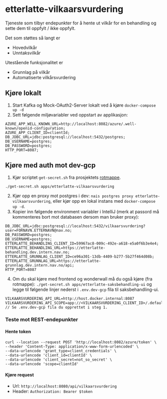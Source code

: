 # etterlatte-vilkaarsvurdering

Tjeneste som tilbyr endepunkter for å hente ut vilkår for en behandling og sette dem til oppfylt / ikke oppfylt.

Det som støttes så langt er
- Hovedvilkår
- Unntaksvilkår

Utestående funksjonalitet er
- Grunnlag på vilkår
- Automatiserte vilkårsvurdering

## Kjøre lokalt

1. Start Kafka og Mock-OAuth2-Server lokalt ved å kjøre `docker-compose up -d`
2. Sett følgende miljøvariabler ved oppstart av applikasjon:
```
AZURE_APP_WELL_KNOWN_URL=http://localhost:8082/azure/.well-known/openid-configuration;
AZURE_APP_CLIENT_ID=clientId;
DB_JDBC_URL=jdbc:postgresql://localhost:5432/postgres;
DB_USERNAME=postgres;
DB_PASSWORD=postgres;
HTTP_PORT=8087;
```

## Kjøre med auth mot dev-gcp
1. Kjør scriptet `get-secret.sh` fra prosjektets [rotmappe](../..).
```
./get-secret.sh apps/etterlatte-vilkaarsvurdering
```
2. Kjør opp en proxy mot postgres i dev: `nais postgres proxy etterlatte-vilkaarsvurdering`, eller kjør opp en lokal 
   instans med `docker-compose up -d`.
3. Kopier inn følgende environment variabler i IntelliJ (merk at passord må kommenteres bort mot databasen dersom man bruker proxy):
```
DB_JDBC_URL=jdbc:postgresql://localhost:5432/vilkaarsvurdering?user=FORNAVN.ETTERNAVN@nav.no;
DB_PASSWORD=postgres;
DB_USERNAME=postgres;
ETTERLATTE_BEHANDLING_CLIENT_ID=59967ac8-009c-492e-a618-e5a0f6b3e4e4;
ETTERLATTE_BEHANDLING_URL=https://etterlatte-behandling.dev.intern.nav.no;
ETTERLATTE_GRUNNLAG_CLIENT_ID=ce96a301-13db-4409-b277-5b27f464d08b;
ETTERLATTE_GRUNNLAG_URL=https://etterlatte-grunnlag.dev.intern.nav.no/api;
HTTP_PORT=8087
```
4. Om du skal kjøre med frontend og wonderwall må du også kjøre (fra rotmappe):
`./get-secret.sh apps/etterlatte-saksbehandling-ui`
og legge til følgende linjer nederst i `.env.dev-gcp` fila til saksbehandling-ui.
```
VILKAARSVURDERING_API_URL=http://host.docker.internal:8087
VILKAARSVURDERING_API_SCOPE=app://<VILKAARSVURDERING_CLIENT_ID>/.default // Se .env.dev-gcp fila du opprettet i steg 1.
```

### Teste mot REST-endepunkter

#### Hente token
```
curl --location --request POST 'http://localhost:8082/azure/token' \
--header 'Content-Type: application/x-www-form-urlencoded' \
--data-urlencode 'grant_type=client_credentials' \
--data-urlencode 'client_id=clientId' \
--data-urlencode 'client_secret=not_so_secret' \
--data-urlencode 'scope=clientId'
```

#### Kjøre request
- Url: `http://localhost:8080/api/vilkaarsvurdering`
- Header: `Authorization: Bearer $token`

